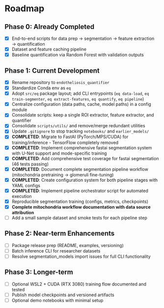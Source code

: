 # Roadmap

## Phase 0: Already Completed
- [x] End-to-end scripts for data prep → segmentation → feature extraction → quantification
- [x] Dataset and feature caching pipeline
- [x] Baseline quantification via Random Forest with validation outputs

## Phase 1: Current Development
- [x] Rename repository to `endotheliosis_quantifier`
- [x] Standardize Conda env as `eq`
- [x] Adopt `src/eq` package layout; add CLI entrypoints (`eq data-load`, `eq train-segmenter`, `eq extract-features`, `eq quantify`, `eq pipeline`)
- [x] Centralize configuration (data paths, cache, model paths) in a config module
- [x] Consolidate scripts: keep a single ROI extractor, feature extractor, and quantifier
- [x] Consolidate `scripts/utils/` and remove/merge redundant utilities
- [x] Update `.gitignore` to stop tracking `notebooks/` and `earlier_models/`
- [x] **COMPLETED**: Migrate to FastAI (PyTorch/MPS/CUDA) for training/inference - TensorFlow completely removed
- [x] **COMPLETED**: Implement comprehensive fastai segmentation system with U-Net support and mode-specific training
- [x] **COMPLETED**: Add comprehensive test coverage for fastai segmentation (46 tests passing)
- [x] **COMPLETED**: Document complete segmentation pipeline workflow (mitochondria pretraining → glomeruli fine-tuning)
- [x] **COMPLETED**: Create configuration system for both pipeline stages with YAML configs
- [x] **COMPLETED**: Implement pipeline orchestrator script for automated execution
- [x] Reproducible segmentation training (configs, metrics, checkpoints)
- [x] **Complete mitochondria workflow documentation with data source attribution**
- [ ] Add a small sample dataset and smoke tests for each pipeline step

## Phase 2: Near-term Enhancements
- [ ] Package release prep (README, examples, versioning)
- [ ] Batch inference CLI for researcher datasets
- [ ] Resolve segmentation_models import issues for full CLI functionality

## Phase 3: Longer-term
- [ ] Optional WSL2 + CUDA (RTX 3080) training flow documented and tested
- [ ] Publish model checkpoints and versioned artifacts
- [ ] Optional demo notebooks with minimal setup

